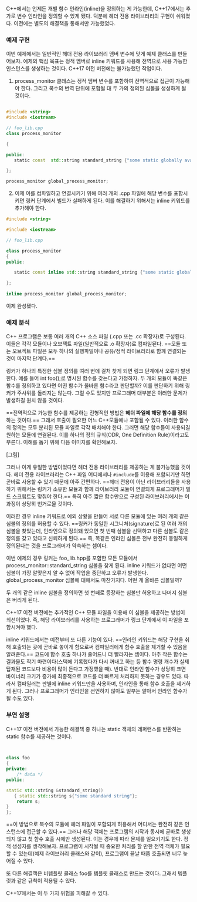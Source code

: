 
C++에서는 언제든 개별 함수 인라인(inline)을 정의하는 게 가능한데, C++17에서는 추가로 변수 인라인을 정의할 수 있게 됐다. 덕분에 헤더 전용 라이브러리의 구현이 쉬워졌다. 이전에는 별도의 해결책을 통해서만 가능했었다.

### 예제 구현

이번 예제에서는 일반적인 헤더 전용 라이브러리 멤버 변수에 맞게 예제 클래스를 만들어보자. 예제의 핵심 목표는 정적 멤버로 inline 키워드를 사용해 전역으로 사용 가능한 인스턴스를 생성하는 것이다. C++17 이전 버전에는 불가능했던 작업이다.



1. process_monitor 클래스는 정적 멤버 변수를 포함하여 전역적으로 접근이 가능해야 한다. 그리고 복수의 변역 단위에 포함될 대 두 가의 정의된 심볼을 생성하게 될 것이다.
``` c++

#include <string>
#include <iostream>

// foo_lib.cpp
class process_monitor

{

public:
   static const  std::string standard_string {"some static globally available stirng"};

};

process_monitor global_process_monitor;
```

2. 이제 이를 컴파일하고 연결시키기 위해 여러 개의 .cpp 파일에 해당 변수를 포함시키면 링커 단계에서 빌드가 실패하게 된다. 이를 해결하기 위해서는 inline 키워드를 추가해야 한다.

``` c++
#include <string>

#include <iostream>

// foo_lib.cpp

class process_monitor
{
public:

   static const inline std::string standard_string {"some static globally available stirng"};

};
  
inline process_monitor global_process_monitor;
```

이제 완성됐다.


### 예제 분석

C++ 프로그램은 보통 여러 개의 C++ 소스 파일 (.cpp 또는 .cc 확장자)로 구성된다. 이들은 각각 모듈이나 오브젝트 파일(일반적으로 .o 확장자)로 컴파일된다. ==모듈 또는 오브젝트 파일은 모두 하나의 실행파일이나 공유/정적 라이브러리로 함께 연결되는 것이 마지막 단계다.==

링커가 하나의 특정한 심볼 정의를 여러 번에 걸처 찾게 되면 링크 단계에서 오류가 발생한다. 예를 들어 int foo();로 명시된 함수를 갖는다고 가정하자. 두 개의 모듈이 똑같은 함수를 정의하고 있다면 어떤 함수가 올바른 함수라고 판단할까? 이를 판단하기 위해 링커가 주사위를 돌리지는 않는다. 그럴 수도 있지만 프로그래머 대부분은 이러한 문제가 발생하길 원치 않을 것이다.

==전역적으로 가능한 함수를 제공하는 전형적인 방법은 **헤더 파일에 해당 함수를 정의**하는 것이다.== 그래서 호출이 필요한 어느 C++모듈에나 포함될 수 있다. 이러한 함수의 정의는 모두 분리된 모듈 파일로 각각 배치해야 한다. 그러면 해당 함수들이 사용되길 원하는 모듈에 연결된다. 이를 하나의 정의 규칙(ODR, One Definition Rule)이라고도 부른다. 이해를 돕기 위해 다음 이미지를 확인해보자.

[그림]

그러나 이게 유일한 방법이었다면 헤더 전용 라이브러리를 제공하는 게 불가능했을 것이다. 헤더 전용 라이브러리는 C++ 파일 어디에서나 `#include`를 이용해 포함되기만 하면 곧바로 사용할 수 있기 때문에 아주 간편하다. ==헤더 전용이 아닌 라이브러리들을 사용하기 위해서는 링커가 소유한 모듈과 함께 라이브러리 모듈이 연결되게 프로그래머가 빌드 스크립트도 맞춰야 한다.== 특히 아주 짧은 함수만으로 구성된 라이브러리에서는 이 과정이 상당히 번거로울 것이다.


이러한 경우 inline 키워드로 예외 상황을 만들어 서로 다른 모듈에 있는 여러 개의 같은 심볼의 정의를 허용할 수 있다. ==링커가 동일한 시그니처(signature)로 된 여러 개의 심볼을 찾았는데, 인라인으로 정의돼 있으면 첫 번째 심볼을 선택하고 다른 심볼도 같은 정의를 갖고 있다고 신뢰하게 된다.== 즉, 똑같은 인라인 심볼은 전부 완전히 동일하게 정의된다는 것을 프로그래머가 약속하는 셈이다.

이번 예제의 경우 링커는 foo_lib.hpp를 포함한 모든 모듈에서 process_monitor::standard_string 심볼을 찾게 된다. inline 키워드가 없다면 어떤 심볼이 가장 알맞은지 알 수 없어 작업을 중단하고 오류가 발생한다. global_process_monitor 심볼에 대해서도 마찬가지다. 어떤 게 올바른 심볼일까?

두 개의 같은 inline 심볼을 정의하면 첫 번째로 등장하는 심볼만 허용하고 나머지 심볼은 버리게 된다.

C++17 이전 버전에는 추가적인 C++ 모듈 파일을 이용해 이 심볼을 제공하는 방법이 최선이었다. 즉, 해당 라이브러리를 사용하는 프로그래머가 링크 단계에서 이 파일을 포함시켜야 했다.

inline 키워드에서는 예전부터 또 다른 기능이 있다. ==인라인 키워드는 해당 구현을 취해 호출되는 곳에 곧바로 놓이게 함으로써 컴파일러에게 함수 호출을 제거할 수 있음을 알려준다.== 코드에 함수 호출 하나가 줄어드니 더 빨라지는 셈이다. 아주 작은 함수는 결과물도 작기 마련이다(스택에 기록했다가 다시 꺼내고 하는 등 함수 명령 개수가 실제 탑재된 코드보다 비용이 많이 든다고 가정했을 때).
반대로 인라인 함수가 상당히 크면 바이너리 크기가 증가해 최종적으로 코드를 더 빠르게 처리하지 못하는 경우도 있다. 따라서 컴파일러는 판별에 inline 키워드만을 사용하며, 인라인을 통해 함수 호출을 제거하게 된다. 그러나 프로그래머가 인라인을 선언하지 않아도 일부는 알아서 인라인 함수가 될 수도 있다.


### 부연 설명

C++17 이전 버전에서 가능한 해결책 중 하나는 static 객체의 레퍼런스를 반환하는 static 함수를 제공하는 것이다.

``` c++
  

class foo
{
private:
    /* data */
public:

static std::string &standard_string()
   { static std::string s{"some standard string"};
    return s;
}
};
```

==이 방법으로 복수의 모듈에 헤더 파일이 포함되게 허용해서 어디서는 완전히 같은 인스턴스에 접근할 수 있다.== 그러나 해당 객체는 프로그램의 시작과 동시에 곧바로 생성되지 않고 첫 함수 호출 시에만 생성된다. 이는 경우에 따라 문제를 일으키기도 한다. 정적 생성자를 생각해보자. 프로그램이 시작될 때 중요한 처리를 할 만한 전역 객체가 필요할 수 있는데(예제 라이브러리 클래스와 같이), 프로그램이 끝날 때쯤 호출되면 너무 늦어질 수 있다.

또 다른 해결책은 비템플릿 클래스 foo를 템플릿 클래스로 만드는 것이다. 그래서 템플릿과 같은 규칙이 적용될 수 있다.

C++17에서는 이 두 가지 위험을 피해갈 수 있다.

